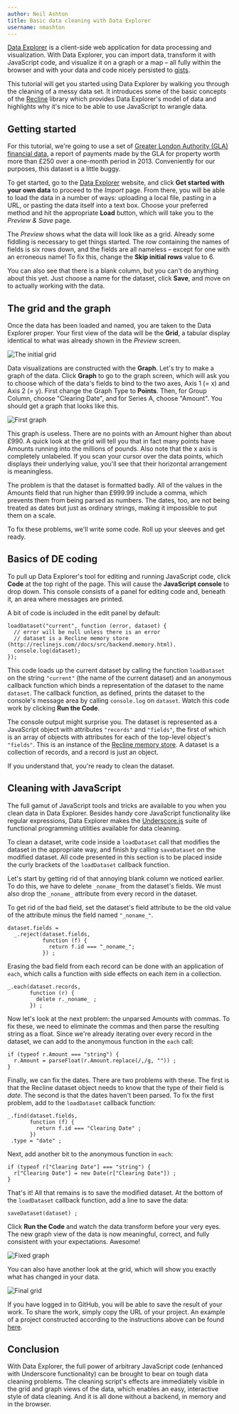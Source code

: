 ```yaml
---
author: Neil Ashton
title: Basic data cleaning with Data Explorer
username: nmashton
---
```


[Data Explorer][dataexplorer] is a client-side web application for
data processing and visualization. With Data Explorer, you can import data,
transform it with JavaScript code, and visualize it on a graph or a map – all
fully within the browser and with your data and code nicely persisted to
[gists][].

[gists]: https://gist.github.com/

This tutorial will get you started using Data Explorer by walking you through
the cleaning of a messy data set. It introduces some of the basic concepts of
the [Recline][recline] library which provides Data Explorer's model of data
and highlights why it's nice to be able to use JavaScript to wrangle data.

[dataexplorer]: http://explorer.okfnlabs.org/
[recline]: http://okfnlabs.org/recline/
[exchange]: https://github.com/okfn/dataexplorer/issues/127

## Getting started

For this tutorial, we're going to use a set of [Greater London Authority (GLA) financial data][dataset],
a report of payments made by the GLA for property worth more than £250 over a one-month
period in 2013. Conveniently for our purposes, this dataset is a little buggy.

[dataset]: http://static.london.gov.uk/gla/expenditure/docs/2012-13-P12-250.csv

To get started, go to the [Data Explorer][dataexplorer] website, and click **Get
started with your own data** to proceed to the *Import* page. From there, you will be
able to load the data in a number of ways: uploading a local file, pasting in a URL, or
pasting the data itself into a text box. Choose your preferred method and hit the appropriate
**Load** button, which will take you to the *Preview & Save* page.

The *Preview* shows what the data will look like as a grid. Already some
fiddling is necessary to get things started. The row containing the names of fields is six rows
down, and the fields are all nameless – except for one with an erroneous name! To fix this,
change the **Skip initial rows** value to 6.

You can also see that there is a blank column, but you can't do anything about this yet.
Just choose a name for the dataset, click **Save**, and move on to actually working with the data.


## The grid and the graph

Once the data has been loaded and named, you are taken to the Data Explorer proper. Your
first view of the data will be the **Grid**, a tabular display identical to what was already
shown in the *Preview* screen.

![The initial grid](http://i.imgur.com/B48sGc9.png)

Data visualizations are constructed with the **Graph**. Let's try to make a graph
of the data. Click **Graph** to go to the graph screen, which will ask you to choose
which of the data's fields to bind to the two axes, Axis 1 (= x) and Axis 2 (= y). First
change the Graph Type to **Points**. Then, for Group Column, choose "Clearing Date", and
for Series A, choose "Amount". You should get a graph that looks like this.

![First graph](http://i.imgur.com/NDPFkLN.png)

This graph is useless. There are no points with an Amount higher than about £990.
A quick look at the grid will tell you that in fact many points have Amounts
running into the millions of pounds. Also note that the x axis is completely unlabeled. If you scan
your cursor over the data points, which displays their underlying value, you'll see that
their horizontal arrangement is meaningless.

The problem is that the dataset is formatted badly. All of the values in the Amounts field
that run higher than £999.99 include a comma, which prevents them from being parsed as
numbers. The dates, too, are not being treated as dates but just as ordinary strings,
making it impossible to put them on a scale.

To fix these problems, we'll write some code. Roll up your sleeves and get ready.


## Basics of DE coding

To pull up Data Explorer's tool for editing and running JavaScript code, click **Code**
at the top right of the page. This will cause the **JavaScript console** to drop down.
This console consists of a panel for editing code and, beneath it, an area where
messages are printed.

A bit of code is included in the edit panel by default:

    loadDataset("current", function (error, dataset) {
      // error will be null unless there is an error
      // dataset is a Recline memory store (http://reclinejs.com//docs/src/backend.memory.html).
      console.log(dataset);
    });

This code loads up the current dataset by calling the function `loadDataset`
on the string `"current"` (the name of the current dataset) and an anonymous
callback function which binds a representation of the dataset to the name `dataset`.
The callback function, as defined, prints the dataset to the console's
message area by calling `console.log` on `dataset`.
Watch this code work by clicking **Run the Code**.

The console output might surprise you. The dataset is represented as a JavaScript
object with attributes `"records"` and `"fields"`, the first of which is an array
of objects with attributes for each of the top-level object's `"fields"`. This is
an instance of the [Recline memory store][memorystore]. A dataset is a collection
of records, and a record is just an object.

[memorystore]: http://reclinejs.com//docs/src/backend.memory.html

If you understand that, you're ready to clean the dataset.


## Cleaning with JavaScript

The full gamut of JavaScript tools and tricks are available to you when you
clean data in Data Explorer. Besides handy core JavaScript functionality like
regular expressions, Data Explorer makes the [Underscore.js](http://underscorejs.org)
suite of functional programming utilities available for data cleaning.

To clean a dataset, write code inside a `loadDataset` call that modifies the dataset
in the appropriate way, and finish by calling `saveDataset` on the modified dataset.
All code presented in this section is to be placed inside the curly brackets of the `loadDataset`
callback function.

Let's start by getting rid of that annoying blank column we noticed earlier. To do this,
we have to delete `_noname_` from the dataset's fields. We must also drop the `_noname_`
attribute from every record in the dataset.

To get rid of the bad field, set the dataset's field attribute to be the old value
of the attribute minus the field named `"_noname_"`.

    dataset.fields = 
      _.reject(dataset.fields,
               function (f) {
                 return f.id === "_noname_";
               }) ;

Erasing the bad field from each record can be done with an application of `each`,
which calls a function with side effects on each item in a collection.

    _.each(dataset.records,
           function (r) {
             delete r._noname_ ;
           }) ;

Now let's look at the next problem: the unparsed Amounts with commas. To fix these,
we need to eliminate the commas and then parse the resulting string as a float.
Since we're already iterating over every record in the dataset, we can add to the
anonymous function in the `each` call:

    if (typeof r.Amount === "string") {
      r.Amount = parseFloat(r.Amount.replace(/,/g, "")) ;
    }

Finally, we can fix the dates. There are two problems with these. The first is that
the Recline dataset object needs to know that the type of their field is *date*.
The second is that the dates haven't been parsed. To fix the first problem, add
to the `loadDataset` callback function:

    _.find(dataset.fields,
           function (f) {
             return f.id === "Clearing Date" ;
           })
     .type = "date" ;

Next, add another bit to the anonymous function in `each`:

    if (typeof r["Clearing Date"] === "string") {
      r["Clearing Date"] = new Date(r["Clearing Date"]) ;
    }

That's it! All that remains is to save the modified dataset. At the bottom of
the `loadDataset` callback function, add a line to save the data:

    saveDataset(dataset) ;

Click **Run the Code** and watch the data transform before your very eyes.
The new graph view of the data is now meaningful, correct, and fully consistent
with your expectations. Awesome!

![Fixed graph](http://i.imgur.com/Bl1cxL8.png)

You can also have another look at the grid, which will show you exactly what
has changed in your data.

![Final grid](http://i.imgur.com/WfQxGdV.png)

If you have logged in to GitHub, you will be able to save the result of your
work. To share the work, simply copy the URL of your project. An example of
a project constructed according to the instructions above can be found [here][project].

[project]: http://explorer.okfnlabs.org/#nmashton/e4f4ab6a21471e1aa1b8/view/graph


## Conclusion

With Data Explorer, the full power of arbitrary JavaScript code (enhanced
with Underscore functionality) can be brought to bear on tough data cleaning
problems. The cleaning script's effects are immediately visible in the grid
and graph views of the data, which enables an easy, interactive style of data
cleaning. And it is all done without a backend, in memory and in the browser.



